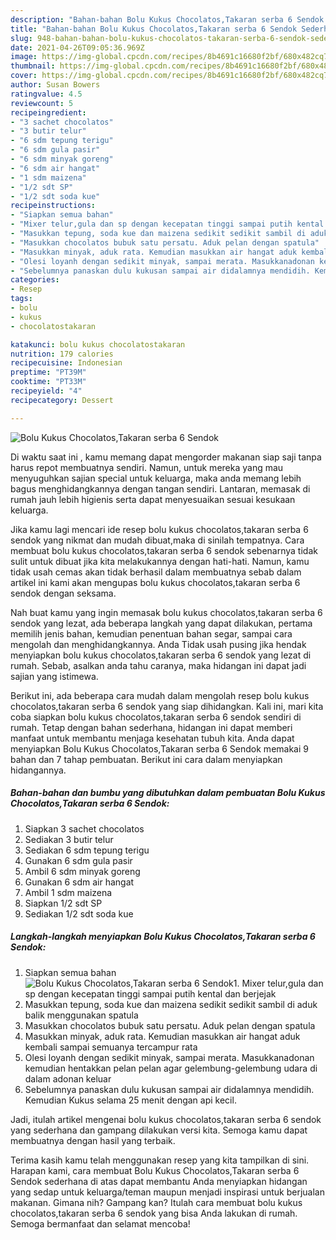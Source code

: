 ```yaml
---
description: "Bahan-bahan Bolu Kukus Chocolatos,Takaran serba 6 Sendok Sederhana Untuk Jualan"
title: "Bahan-bahan Bolu Kukus Chocolatos,Takaran serba 6 Sendok Sederhana Untuk Jualan"
slug: 948-bahan-bahan-bolu-kukus-chocolatos-takaran-serba-6-sendok-sederhana-untuk-jualan
date: 2021-04-26T09:05:36.969Z
image: https://img-global.cpcdn.com/recipes/8b4691c16680f2bf/680x482cq70/bolu-kukus-chocolatostakaran-serba-6-sendok-foto-resep-utama.jpg
thumbnail: https://img-global.cpcdn.com/recipes/8b4691c16680f2bf/680x482cq70/bolu-kukus-chocolatostakaran-serba-6-sendok-foto-resep-utama.jpg
cover: https://img-global.cpcdn.com/recipes/8b4691c16680f2bf/680x482cq70/bolu-kukus-chocolatostakaran-serba-6-sendok-foto-resep-utama.jpg
author: Susan Bowers
ratingvalue: 4.5
reviewcount: 5
recipeingredient:
- "3 sachet chocolatos"
- "3 butir telur"
- "6 sdm tepung terigu"
- "6 sdm gula pasir"
- "6 sdm minyak goreng"
- "6 sdm air hangat"
- "1 sdm maizena"
- "1/2 sdt SP"
- "1/2 sdt soda kue"
recipeinstructions:
- "Siapkan semua bahan"
- "Mixer telur,gula dan sp dengan kecepatan tinggi sampai putih kental dan berjejak"
- "Masukkan tepung, soda kue dan maizena sedikit sedikit sambil di aduk balik menggunakan spatula"
- "Masukkan chocolatos bubuk satu persatu. Aduk pelan dengan spatula"
- "Masukkan minyak, aduk rata. Kemudian masukkan air hangat aduk kembali sampai semuanya tercampur rata"
- "Olesi loyanh dengan sedikit minyak, sampai merata. Masukkanadonan kemudian hentakkan pelan pelan agar gelembung-gelembung udara di dalam adonan keluar"
- "Sebelumnya panaskan dulu kukusan sampai air didalamnya mendidih. Kemudian Kukus selama 25 menit dengan api kecil."
categories:
- Resep
tags:
- bolu
- kukus
- chocolatostakaran

katakunci: bolu kukus chocolatostakaran 
nutrition: 179 calories
recipecuisine: Indonesian
preptime: "PT39M"
cooktime: "PT33M"
recipeyield: "4"
recipecategory: Dessert

---
```



![Bolu Kukus Chocolatos,Takaran serba 6 Sendok](https://img-global.cpcdn.com/recipes/8b4691c16680f2bf/680x482cq70/bolu-kukus-chocolatostakaran-serba-6-sendok-foto-resep-utama.jpg)

Di waktu  saat ini , kamu memang dapat mengorder makanan siap saji tanpa harus repot membuatnya sendiri. Namun, untuk mereka yang mau menyuguhkan sajian special untuk keluarga, maka anda memang lebih bagus menghidangkannya dengan tangan sendiri. Lantaran, memasak di rumah jauh lebih higienis serta dapat menyesuaikan sesuai kesukaan keluarga.

Jika kamu lagi mencari ide resep bolu kukus chocolatos,takaran serba 6 sendok yang nikmat dan mudah dibuat,maka di sinilah tempatnya. Cara membuat bolu kukus chocolatos,takaran serba 6 sendok  sebenarnya tidak sulit untuk dibuat jika kita melakukannya dengan hati-hati. Namun, kamu tidak usah cemas akan tidak berhasil dalam membuatnya 
sebab dalam artikel ini kami akan mengupas bolu kukus chocolatos,takaran serba 6 sendok dengan seksama.  



Nah buat kamu yang ingin memasak bolu kukus chocolatos,takaran serba 6 sendok yang lezat, ada beberapa langkah yang dapat dilakukan, pertama memilih jenis bahan, kemudian penentuan bahan segar, sampai cara mengolah dan menghidangkannya. Anda Tidak usah pusing jika hendak menyiapkan bolu kukus chocolatos,takaran serba 6 sendok yang lezat di rumah. Sebab, asalkan anda  tahu caranya, maka hidangan ini dapat jadi sajian yang istimewa.

Berikut ini, ada beberapa cara mudah dalam mengolah resep bolu kukus chocolatos,takaran serba 6 sendok yang siap dihidangkan. Kali ini, mari kita coba siapkan bolu kukus chocolatos,takaran serba 6 sendok sendiri di rumah. Tetap dengan bahan sederhana, hidangan ini dapat memberi manfaat untuk membantu menjaga kesehatan tubuh kita. Anda dapat menyiapkan Bolu Kukus Chocolatos,Takaran serba 6 Sendok memakai 9 bahan dan 7 tahap pembuatan. Berikut ini cara dalam menyiapkan hidangannya.

<!--inarticleads1-->

##### Bahan-bahan dan bumbu yang dibutuhkan dalam pembuatan Bolu Kukus Chocolatos,Takaran serba 6 Sendok:

1. Siapkan 3 sachet chocolatos
1. Sediakan 3 butir telur
1. Sediakan 6 sdm tepung terigu
1. Gunakan 6 sdm gula pasir
1. Ambil 6 sdm minyak goreng
1. Gunakan 6 sdm air hangat
1. Ambil 1 sdm maizena
1. Siapkan 1/2 sdt SP
1. Sediakan 1/2 sdt soda kue




<!--inarticleads2-->

##### Langkah-langkah menyiapkan Bolu Kukus Chocolatos,Takaran serba 6 Sendok:

1. Siapkan semua bahan
<img src="https://img-global.cpcdn.com/steps/1a3061d6924de5a5/160x128cq70/bolu-kukus-chocolatostakaran-serba-6-sendok-langkah-memasak-1-foto.jpg" alt="Bolu Kukus Chocolatos,Takaran serba 6 Sendok">1. Mixer telur,gula dan sp dengan kecepatan tinggi sampai putih kental dan berjejak
1. Masukkan tepung, soda kue dan maizena sedikit sedikit sambil di aduk balik menggunakan spatula
1. Masukkan chocolatos bubuk satu persatu. Aduk pelan dengan spatula
1. Masukkan minyak, aduk rata. Kemudian masukkan air hangat aduk kembali sampai semuanya tercampur rata
1. Olesi loyanh dengan sedikit minyak, sampai merata. Masukkanadonan kemudian hentakkan pelan pelan agar gelembung-gelembung udara di dalam adonan keluar
1. Sebelumnya panaskan dulu kukusan sampai air didalamnya mendidih. Kemudian Kukus selama 25 menit dengan api kecil.




Jadi, itulah artikel mengenai  bolu kukus chocolatos,takaran serba 6 sendok  yang sederhana dan gampang dilakukan versi kita. Semoga kamu dapat membuatnya dengan hasil yang terbaik. 

Terima kasih kamu telah menggunakan resep yang kita tampilkan di sini. Harapan kami, cara membuat  Bolu Kukus Chocolatos,Takaran serba 6 Sendok sederhana di atas dapat membantu Anda menyiapkan hidangan yang sedap untuk keluarga/teman maupun menjadi inspirasi untuk berjualan makanan. Gimana nih? Gampang kan? Itulah cara membuat bolu kukus chocolatos,takaran serba 6 sendok yang bisa Anda lakukan di rumah. Semoga bermanfaat dan selamat mencoba!

